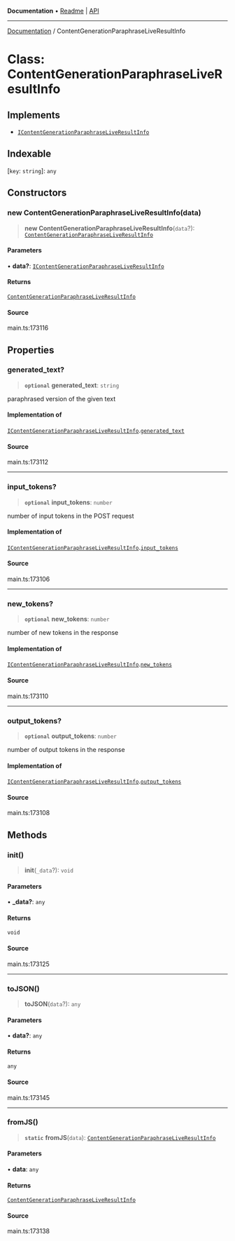 **Documentation** • [Readme](../README.md) \| [API](../globals.md)

***

[Documentation](../README.md) / ContentGenerationParaphraseLiveResultInfo

# Class: ContentGenerationParaphraseLiveResultInfo

## Implements

- [`IContentGenerationParaphraseLiveResultInfo`](../interfaces/IContentGenerationParaphraseLiveResultInfo.md)

## Indexable

 \[`key`: `string`\]: `any`

## Constructors

### new ContentGenerationParaphraseLiveResultInfo(data)

> **new ContentGenerationParaphraseLiveResultInfo**(`data`?): [`ContentGenerationParaphraseLiveResultInfo`](ContentGenerationParaphraseLiveResultInfo.md)

#### Parameters

• **data?**: [`IContentGenerationParaphraseLiveResultInfo`](../interfaces/IContentGenerationParaphraseLiveResultInfo.md)

#### Returns

[`ContentGenerationParaphraseLiveResultInfo`](ContentGenerationParaphraseLiveResultInfo.md)

#### Source

main.ts:173116

## Properties

### generated\_text?

> **`optional`** **generated\_text**: `string`

paraphrased version of the given text

#### Implementation of

[`IContentGenerationParaphraseLiveResultInfo`](../interfaces/IContentGenerationParaphraseLiveResultInfo.md).[`generated_text`](../interfaces/IContentGenerationParaphraseLiveResultInfo.md#generated_text)

#### Source

main.ts:173112

***

### input\_tokens?

> **`optional`** **input\_tokens**: `number`

number of input tokens in the POST request

#### Implementation of

[`IContentGenerationParaphraseLiveResultInfo`](../interfaces/IContentGenerationParaphraseLiveResultInfo.md).[`input_tokens`](../interfaces/IContentGenerationParaphraseLiveResultInfo.md#input_tokens)

#### Source

main.ts:173106

***

### new\_tokens?

> **`optional`** **new\_tokens**: `number`

number of new tokens in the response

#### Implementation of

[`IContentGenerationParaphraseLiveResultInfo`](../interfaces/IContentGenerationParaphraseLiveResultInfo.md).[`new_tokens`](../interfaces/IContentGenerationParaphraseLiveResultInfo.md#new_tokens)

#### Source

main.ts:173110

***

### output\_tokens?

> **`optional`** **output\_tokens**: `number`

number of output tokens in the response

#### Implementation of

[`IContentGenerationParaphraseLiveResultInfo`](../interfaces/IContentGenerationParaphraseLiveResultInfo.md).[`output_tokens`](../interfaces/IContentGenerationParaphraseLiveResultInfo.md#output_tokens)

#### Source

main.ts:173108

## Methods

### init()

> **init**(`_data`?): `void`

#### Parameters

• **\_data?**: `any`

#### Returns

`void`

#### Source

main.ts:173125

***

### toJSON()

> **toJSON**(`data`?): `any`

#### Parameters

• **data?**: `any`

#### Returns

`any`

#### Source

main.ts:173145

***

### fromJS()

> **`static`** **fromJS**(`data`): [`ContentGenerationParaphraseLiveResultInfo`](ContentGenerationParaphraseLiveResultInfo.md)

#### Parameters

• **data**: `any`

#### Returns

[`ContentGenerationParaphraseLiveResultInfo`](ContentGenerationParaphraseLiveResultInfo.md)

#### Source

main.ts:173138
